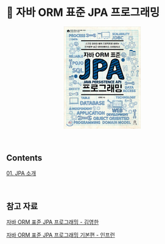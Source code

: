 # 📒 자바 ORM 표준 JPA 프로그래밍

<p align="center">
    <img src="../images/자바-ORM-표준-JPA-프로그래밍/book-cover.jpeg" alt="자바 ORM 표준 JPA 프로그래밍 표지" width="40%" />
</p>

<br/>

## Contents

[01. JPA 소개](./01-JPA-소개.md)

<br/>

## 참고 자료

[자바 ORM 표준 JPA 프로그래밍 - 김영한](http://www.yes24.com/Product/Goods/19040233)

[자바 ORM 표준 JPA 프로그래밍 기본편 - 인프런](https://www.inflearn.com/course/ORM-JPA-Basic)

